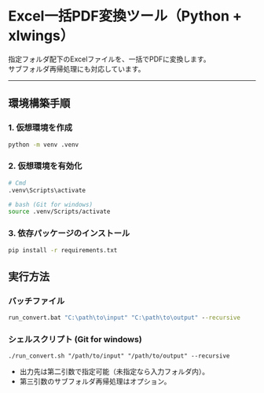
# Excel一括PDF変換ツール（Python + xlwings）

指定フォルダ配下のExcelファイルを、一括でPDFに変換します。  
サブフォルダ再帰処理にも対応しています。

---

## 環境構築手順
### 1. 仮想環境を作成
```bash
python -m venv .venv
```

### 2. 仮想環境を有効化
```bash
# Cmd
.venv\Scripts\activate

# bash (Git for windows)
source .venv/Scripts/activate
```

### 3. 依存パッケージのインストール
```bash
pip install -r requirements.txt
```

## 実行方法
### バッチファイル
```bat
run_convert.bat "C:\path\to\input" "C:\path\to\output" --recursive
```

### シェルスクリプト (Git for windows)
```
./run_convert.sh "/path/to/input" "/path/to/output" --recursive
```

- 出力先は第二引数で指定可能（未指定なら入力フォルダ内）。
- 第三引数のサブフォルダ再帰処理はオプション。
